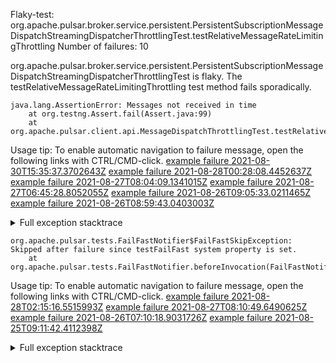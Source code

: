        
Flaky-test: org.apache.pulsar.broker.service.persistent.PersistentSubscriptionMessageDispatchStreamingDispatcherThrottlingTest.testRelativeMessageRateLimitingThrottling
Number of failures: 10

org.apache.pulsar.broker.service.persistent.PersistentSubscriptionMessageDispatchStreamingDispatcherThrottlingTest is flaky. The testRelativeMessageRateLimitingThrottling test method fails sporadically.

```
java.lang.AssertionError: Messages not received in time
	at org.testng.Assert.fail(Assert.java:99)
	at org.apache.pulsar.client.api.MessageDispatchThrottlingTest.testRelativeMessageRateLimitingThrottling(MessageDispatchThrottlingTest.java:1121)
```

Usage tip: To enable automatic navigation to failure message, open the following links with CTRL/CMD-click.
[example failure 2021-08-30T15:35:37.3702643Z](https://github.com/apache/pulsar/runs/3463119398?check_suite_focus=true#step:9:2374)
[example failure 2021-08-28T00:28:08.4452637Z](https://github.com/apache/pulsar/runs/3447917315?check_suite_focus=true#step:9:4129)
[example failure 2021-08-27T08:04:09.1341015Z](https://github.com/apache/pulsar/runs/3440855241?check_suite_focus=true#step:9:1367)
[example failure 2021-08-27T06:45:28.8052055Z](https://github.com/apache/pulsar/runs/3440411158?check_suite_focus=true#step:9:1368)
[example failure 2021-08-26T09:05:33.0211465Z](https://github.com/apache/pulsar/runs/3430539961?check_suite_focus=true#step:9:4804)
[example failure 2021-08-26T08:59:43.0403003Z](https://github.com/apache/pulsar/runs/3430539961?check_suite_focus=true#step:9:2077)


<details>
<summary>Full exception stacktrace</summary>
<code><pre>
java.lang.AssertionError: Messages not received in time
	at org.testng.Assert.fail(Assert.java:99)
	at org.apache.pulsar.client.api.MessageDispatchThrottlingTest.testRelativeMessageRateLimitingThrottling(MessageDispatchThrottlingTest.java:1121)
	at java.base/jdk.internal.reflect.NativeMethodAccessorImpl.invoke0(Native Method)
	at java.base/jdk.internal.reflect.NativeMethodAccessorImpl.invoke(NativeMethodAccessorImpl.java:62)
	at java.base/jdk.internal.reflect.DelegatingMethodAccessorImpl.invoke(DelegatingMethodAccessorImpl.java:43)
	at java.base/java.lang.reflect.Method.invoke(Method.java:566)
	at org.testng.internal.MethodInvocationHelper.invokeMethod(MethodInvocationHelper.java:132)
	at org.testng.internal.InvokeMethodRunnable.runOne(InvokeMethodRunnable.java:45)
	at org.testng.internal.InvokeMethodRunnable.call(InvokeMethodRunnable.java:73)
	at org.testng.internal.InvokeMethodRunnable.call(InvokeMethodRunnable.java:11)
	at java.base/java.util.concurrent.FutureTask.run(FutureTask.java:264)
	at java.base/java.util.concurrent.ThreadPoolExecutor.runWorker(ThreadPoolExecutor.java:1128)
	at java.base/java.util.concurrent.ThreadPoolExecutor$Worker.run(ThreadPoolExecutor.java:628)
	at java.base/java.lang.Thread.run(Thread.java:829)

</pre></code>
</details>

```
org.apache.pulsar.tests.FailFastNotifier$FailFastSkipException: Skipped after failure since testFailFast system property is set.
	at org.apache.pulsar.tests.FailFastNotifier.beforeInvocation(FailFastNotifier.java:88)

```

Usage tip: To enable automatic navigation to failure message, open the following links with CTRL/CMD-click.
[example failure 2021-08-28T02:15:16.5515993Z](https://github.com/apache/pulsar/runs/3448473880?check_suite_focus=true#step:9:1384)
[example failure 2021-08-27T08:10:49.6490625Z](https://github.com/apache/pulsar/runs/3440980370?check_suite_focus=true#step:9:1455)
[example failure 2021-08-26T07:10:18.9031726Z](https://github.com/apache/pulsar/runs/3429892136?check_suite_focus=true#step:9:1442)
[example failure 2021-08-25T09:11:42.4112398Z](https://github.com/apache/pulsar/runs/3420085427?check_suite_focus=true#step:10:1386)


<details>
<summary>Full exception stacktrace</summary>
<code><pre>
org.apache.pulsar.tests.FailFastNotifier$FailFastSkipException: Skipped after failure since testFailFast system property is set.
	at org.apache.pulsar.tests.FailFastNotifier.beforeInvocation(FailFastNotifier.java:88)

</pre></code>
</details>


